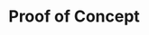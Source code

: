 # Proof of Concept

<!-- 
Design, implement and debug a data product




RUBRIC - B

Develop a comprehensive data product meeting business requirements, with focus on scalability, performance, security and compliance. Conducts thorough testing and logging

RUBRIC - A

Develops a hightly adaptable, scalable data product exceeding current business needs. Implements a solution with optimized performance and proactive security measures. Provides actionable insights driving business value. Evaluates the use of automation and scheduling
-->